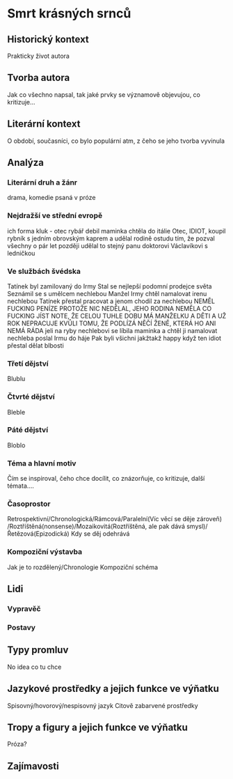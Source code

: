 # Smrt krásných srnců

## Historický kontext
Prakticky život autora 

## Tvorba autora
Jak co všechno napsal, tak jaké prvky se významově objevujou, co kritizuje...

## Literární kontext
O období, současníci, co bylo populární atm, z čeho se jeho tvorba vyvinula

## Analýza
### Literární druh a žánr
drama, komedie psaná v próze

### Nejdražší ve střední evropě
ich forma
kluk - otec rybář debil
maminka chtěla do itálie
Otec, IDIOT, koupil rybník s jedním obrovským kaprem a udělal rodině ostudu tím, že pozval všechny
o pár let později udělal to stejný panu doktorovi Václavíkovi s ledničkou

### Ve službách švédska
Tatínek byl zamilovaný do Irmy
Stal se nejlepší podomní prodejce světa
Seznámil se s umělcem nechlebou
Manžel Irmy chtěl namalovat irenu nechlebou
Tatínek přestal pracovat a jenom chodil za nechlebou
NEMĚL FUCKING PENÍZE PROTOŽE NIC NEDĚLAL, JEHO RODINA NEMĚLA CO FUCKING JÍST
NOTE, ŽE CELOU TUHLE DOBU MÁ MANŽELKU A DĚTI A UŽ ROK NEPRACUJE KVŮLI TOMU, ŽE PODLÍZÁ NĚČÍ ŽENĚ, KTERÁ HO ANI NEMÁ RÁDA
jeli na ryby
nechlebovi se líbila maminka a chtěl ji namalovat
nechleba poslal Irmu do háje
Pak byli všichni jakžtakž happy když ten idiot přestal dělat blbosti

### Třetí dějství
Blublu

### Čtvrté dějství
Bleble

### Páté dějství
Bloblo

### Téma a hlavní motiv
Čím se inspiroval, čeho chce docílit, co znázorňuje, co kritizuje, další témata....

### Časoprostor
Retrospektivní/Chronologická/Rámcová/Paralelní(Víc věcí se děje zároveň)
/Roztříštěná(nonsense)/Mozaikovitá(Roztříštěná, ale pak dává smysl)/Řetězová(Epizodická)
Kdy se děj odehrává

### Kompoziční výstavba
Jak je to rozdělený/Chronologie
Kompoziční schéma

## Lidi
### Vypravěč

### Postavy

## Typy promluv
No idea co tu chce

## Jazykové prostředky a jejich funkce ve výňatku
Spisovný/hovorový/nespisovný jazyk
Citově zabarvené prostředky

## Tropy a figury a jejich funkce ve výňatku
Próza?

## Zajímavosti
